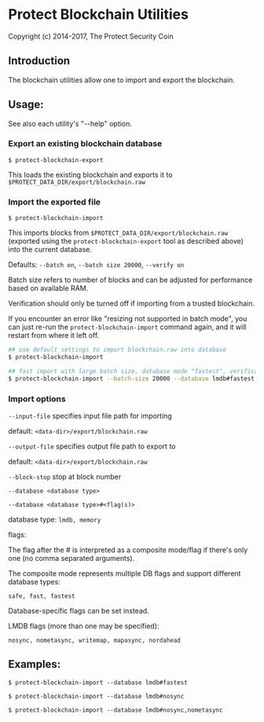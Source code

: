 # Protect Blockchain Utilities

Copyright (c) 2014-2017, The Protect Security Coin

## Introduction

The blockchain utilities allow one to import and export the blockchain.

## Usage:

See also each utility's "--help" option.

### Export an existing blockchain database

`$ protect-blockchain-export`

This loads the existing blockchain and exports it to `$PROTECT_DATA_DIR/export/blockchain.raw`

### Import the exported file

`$ protect-blockchain-import`

This imports blocks from `$PROTECT_DATA_DIR/export/blockchain.raw` (exported using the
`protect-blockchain-export` tool as described above) into the current database.

Defaults: `--batch on`, `--batch size 20000`, `--verify on`

Batch size refers to number of blocks and can be adjusted for performance based on available RAM.

Verification should only be turned off if importing from a trusted blockchain.

If you encounter an error like "resizing not supported in batch mode", you can just re-run
the `protect-blockchain-import` command again, and it will restart from where it left off.

```bash
## use default settings to import blockchain.raw into database
$ protect-blockchain-import

## fast import with large batch size, database mode "fastest", verification off
$ protect-blockchain-import --batch-size 20000 --database lmdb#fastest --verify off

```

### Import options

`--input-file`
specifies input file path for importing

default: `<data-dir>/export/blockchain.raw`

`--output-file`
specifies output file path to export to

default: `<data-dir>/export/blockchain.raw`

`--block-stop`
stop at block number

`--database <database type>`

`--database <database type>#<flag(s)>`

database type: `lmdb, memory`

flags:

The flag after the # is interpreted as a composite mode/flag if there's only
one (no comma separated arguments).

The composite mode represents multiple DB flags and support different database types:

`safe, fast, fastest`

Database-specific flags can be set instead.

LMDB flags (more than one may be specified):

`nosync, nometasync, writemap, mapasync, nordahead`

## Examples:

```
$ protect-blockchain-import --database lmdb#fastest

$ protect-blockchain-import --database lmdb#nosync

$ protect-blockchain-import --database lmdb#nosync,nometasync
```

